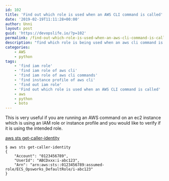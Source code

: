 ```yaml
---
id: 102
title: 'Find out which role is used when an AWS CLI command is called'
date: '2019-02-19T11:11:28+00:00'
author: Unni
layout: post
guid: 'https://devopslife.io/?p=102'
permalink: /find-out-which-role-is-used-when-an-aws-cli-command-is-called/
description: "find which role is being used when an aws cli command is called. This is useful to find the role usage and narrowing the priveleges"
categories:
    - AWS
    - python
tags:
    - 'find iam role'
    - 'find iam role of aws cli'
    - 'find iam role of aws cli commands'
    - 'find instance profile of aws cli'
    - 'find out iam role'
    - 'Find out which role is used when an AWS CLI command is called'
    - aws
    - python
    - boto
---
```


This is very useful if you are running an AWS command on an ec2 instance which is using an IAM role or instance profile and you would like to verify if it is using the intended role.

[aws sts get-caller-identity](https://docs.aws.amazon.com/cli/latest/reference/sts/get-caller-identity.html)

```
$ aws sts get-caller-identity
{
    "Account": "0123456789",
    "UserId": "ABCDxxx:i-abc123",
    "Arn": "arn:aws:sts::0123456789:assumed-role/ECS_Opsworks_DefaultRole/i-abc123"
}
```